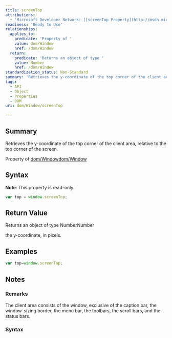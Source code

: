 ```yaml
---
title: screenTop
attributions:
  - 'Microsoft Developer Network: [[screenTop Property](http://msdn.microsoft.com/en-us/library/ie/ms534390(v=vs.85).aspx) Article]'
readiness: 'Ready to Use'
relationships:
  applies_to:
    predicate: 'Property of '
    value: dom/Window
    href: /dom/Window
  return:
    predicate: 'Returns an object of type '
    value: Number
    href: /dom/Window
standardization_status: Non-Standard
summary: 'Retrieves the y-coordinate of the top corner of the client area, relative to the top corner of the screen.'
tags:
  - API
  - Object
  - Properties
  - DOM
uri: dom/Window/screenTop

---
```

## Summary

Retrieves the y-coordinate of the top corner of the client area, relative to the top corner of the screen.

Property of [dom/Window](/dom/Window)[dom/Window](/dom/Window)

## Syntax

**Note**: This property is read-only.

``` js
var top = window.screenTop;
```

## Return Value

Returns an object of type NumberNumber

the y-coordinate, in pixels.

## Examples

``` js
var top=window.screenTop;
```

## Notes

### Remarks

The client area consists of the window, exclusive of the caption bar, the window-sizing border, the menu bar, the toolbars, the scroll bars, and the status bars.

### Syntax
